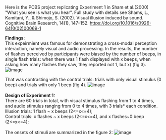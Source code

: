 Here is the PCBS project replicating Experiment 1 in Sham et al.(2000) "What you see is what you hear".
Full study with details see Shams, L., Kamitani, Y., & Shimojo, S. (2002). Visual illusion induced by sound. Cognitive Brain Research, 14(1), 147–152. https://doi.org/10.1016/s0926-6410(02)00069-1 
<br />

**Findings:**<br />
This expeirmient was famous for demonstrating a cross-modal perception interaction, namely visual and audio processing. In the results, the number of flashes perceived by participants were biased by the number of beeps, in single flash trials: when there was 1 flash displayed with x beeps, when asking how many flashes they saw, they reported not 1, but x) (fig 3). ![image](https://user-images.githubusercontent.com/47482896/117947255-501f2880-b310-11eb-824b-c15228224e47.png)

That was contrasting with the control trials: trials with only visual stimulus (0 beep) and trials with only 1 beep (fig 4).
![image](https://user-images.githubusercontent.com/47482896/117947764-ccb20700-b310-11eb-82bc-4f88ce3c28e7.png)
<br />
<br />
**Design of Experiment 1:**<br />
There are 60 trials in total, with visual stimulus flashing from 1 to 4 times, and audio stimulus ranging from 0 to 4 times, with 3 trials* each condition. <br />
Illusion trials: 1 flash ~ x beeps (2<=x<=4);  <br />
Control trials: x flashes ~ x beeps (2<=x<=4), and x flashes~0 beep (2<=x<=4); <br />
<br />
The onsets of stimuli are summarized in the figure 2:
![image](https://user-images.githubusercontent.com/47482896/117945411-970c1e80-b30e-11eb-9f1b-bf26d71369cd.png)
